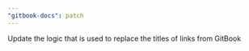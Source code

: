 ```yaml
---
"gitbook-docs": patch
---
```


Update the logic that is used to replace the titles of links from GitBook
